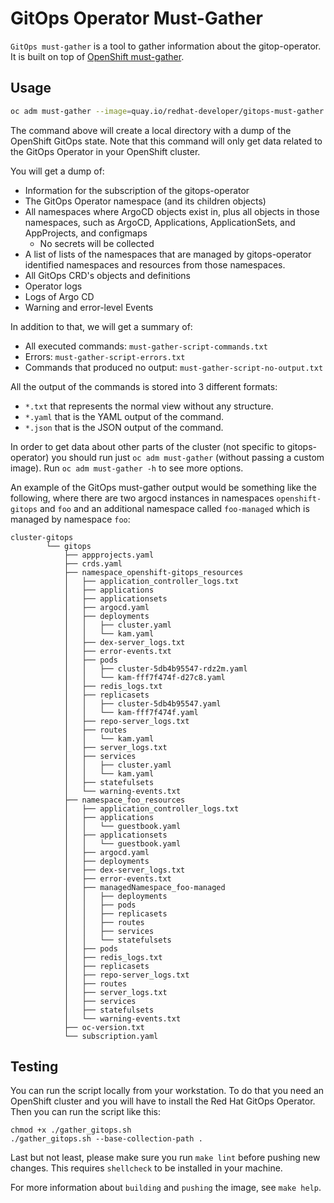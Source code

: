 # GitOps Operator Must-Gather

`GitOps must-gather` is a tool to gather information about the gitop-operator. It is built on top of [OpenShift must-gather](https://github.com/openshift/must-gather).

## Usage

```sh
oc adm must-gather --image=quay.io/redhat-developer/gitops-must-gather:latest
```

The command above will create a local directory with a dump of the OpenShift GitOps state. Note that this command will only get data related to the GitOps Operator in your OpenShift cluster.

You will get a dump of:

- Information for the subscription of the gitops-operator
- The GitOps Operator namespace (and its children objects)
- All namespaces where ArgoCD objects exist in, plus all objects in those namespaces, such as ArgoCD, Applications, ApplicationSets, and AppProjects, and configmaps
  - No secrets will be collected
- A list of lists of the namespaces that are managed by gitops-operator identified namespaces and resources from those namespaces.
- All GitOps CRD's objects and definitions
- Operator logs
- Logs of Argo CD
- Warning and error-level Events

In addition to that, we will get a summary of:

- All executed commands: `must-gather-script-commands.txt`
- Errors: `must-gather-script-errors.txt`
- Commands that produced no output: `must-gather-script-no-output.txt`

All the output of the commands is stored into 3 different formats:

- `*.txt` that represents the normal view without any structure.
- `*.yaml` that is the YAML output of the command.
- `*.json` that is the JSON output of the command.

In order to get data about other parts of the cluster (not specific to gitops-operator) you should run just `oc adm must-gather` (without passing a custom image). Run `oc adm must-gather -h` to see more options.

An example of the GitOps must-gather output would be something like the following, where there are two argocd instances in namespaces `openshift-gitops` and `foo` and an additional namespace called `foo-managed` which is managed by namespace `foo`:

```shell
cluster-gitops
        └── gitops
            ├── appprojects.yaml
            ├── crds.yaml
            ├── namespace_openshift-gitops_resources
            │   ├── application_controller_logs.txt
            │   ├── applications
            │   ├── applicationsets
            │   ├── argocd.yaml
            │   ├── deployments
            │   │   ├── cluster.yaml
            │   │   └── kam.yaml
            │   ├── dex-server_logs.txt
            │   ├── error-events.txt
            │   ├── pods
            │   │   ├── cluster-5db4b95547-rdz2m.yaml
            │   │   └── kam-fff7f474f-d27c8.yaml
            │   ├── redis_logs.txt
            │   ├── replicasets
            │   │   ├── cluster-5db4b95547.yaml
            │   │   └── kam-fff7f474f.yaml
            │   ├── repo-server_logs.txt
            │   ├── routes
            │   │   └── kam.yaml
            │   ├── server_logs.txt
            │   ├── services
            │   │   ├── cluster.yaml
            │   │   └── kam.yaml
            │   ├── statefulsets
            │   └── warning-events.txt
            ├── namespace_foo_resources
            │   ├── application_controller_logs.txt
            │   ├── applications
            │   │   └── guestbook.yaml
            │   ├── applicationsets
            │   │   └── guestbook.yaml
            │   ├── argocd.yaml
            │   ├── deployments
            │   ├── dex-server_logs.txt
            │   ├── error-events.txt
            │   ├── managedNamespace_foo-managed
            │   │   ├── deployments
            │   │   ├── pods
            │   │   ├── replicasets
            │   │   ├── routes
            │   │   ├── services
            │   │   └── statefulsets
            │   ├── pods
            │   ├── redis_logs.txt
            │   ├── replicasets
            │   ├── repo-server_logs.txt
            │   ├── routes
            │   ├── server_logs.txt
            │   ├── services
            │   ├── statefulsets
            │   └── warning-events.txt
            ├── oc-version.txt
            └── subscription.yaml
```

## Testing

You can run the script locally from your workstation.
To do that you need an OpenShift cluster and you will have to install the Red Hat GitOps Operator.
Then you can run the script like this:

```shell
chmod +x ./gather_gitops.sh
./gather_gitops.sh --base-collection-path .
```

Last but not least, please make sure you run `make lint` before pushing new changes.
This requires `shellcheck` to be installed in your machine.

For more information about `building` and `pushing` the image, see `make help`.
